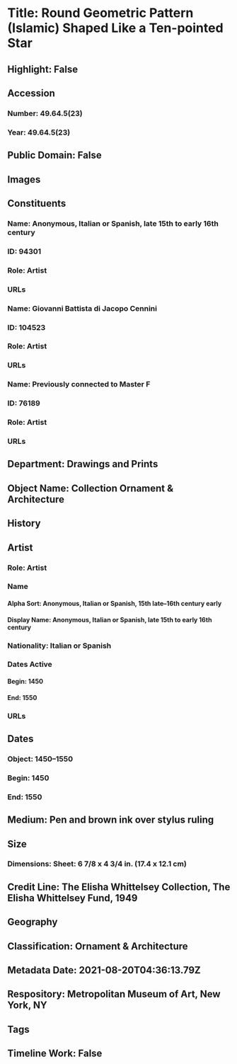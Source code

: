 # Title: Round Geometric Pattern (Islamic) Shaped Like a Ten-pointed Star
## Highlight: False
## Accession
### Number: 49.64.5(23)
### Year: 49.64.5(23)
## Public Domain: False
## Images
## Constituents
### Name: Anonymous, Italian or Spanish, late 15th to early 16th century
### ID: 94301
### Role: Artist
### URLs
### Name: Giovanni Battista di Jacopo Cennini
### ID: 104523
### Role: Artist
### URLs
### Name: Previously connected to Master F
### ID: 76189
### Role: Artist
### URLs
## Department: Drawings and Prints
## Object Name: Collection Ornament & Architecture
## History
## Artist
### Role: Artist
### Name
#### Alpha Sort: Anonymous, Italian or Spanish, 15th late–16th century early
#### Display Name: Anonymous, Italian or Spanish, late 15th to early 16th century
### Nationality: Italian or Spanish
### Dates Active
#### Begin: 1450
#### End: 1550
### URLs
## Dates
### Object: 1450–1550
### Begin: 1450
### End: 1550
## Medium: Pen and brown ink over stylus ruling
## Size
### Dimensions: Sheet: 6 7/8 x 4 3/4 in. (17.4 x 12.1 cm)
## Credit Line: The Elisha Whittelsey Collection, The Elisha Whittelsey Fund, 1949
## Geography
## Classification: Ornament & Architecture
## Metadata Date: 2021-08-20T04:36:13.79Z
## Respository: Metropolitan Museum of Art, New York, NY
## Tags
## Timeline Work: False